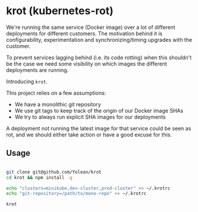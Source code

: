 # krot (kubernetes-rot)
We're running the same service (Docker image) over a lot of different deployments for different customers. The motivation behind it is configurability, experimentation and synchronizing/timing upgrades with the customer.

To prevent services lagging behind (i.e. its code rotting) when this shouldn't be the case we need some visibility on which images the different deployments are running.

Introducing `krot`.

This project relies on a few assumptions:

* We have a monolithic git repository
* We use git tags to keep track of the origin of our Docker image SHAs
* We try to always run explicit SHA images for our deployments

A deployment not running the latest image for that service could be seen as rot, and we should either take action or have a good excuse for this.

## Usage

```sh

git clone git@github.com/Yolean/krot
cd krot && npm install -g

echo "clusters=minikube,dev-cluster,prod-cluster" >> ~/.krotrc
echo "git-repository=/path/to/mono-repo" >> ~/.krotrc

krot
```
